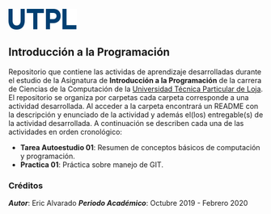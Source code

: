 ![Logo UTPL](https://github.com/eaalvarado8/UTPL-IntroProg-Alvarado/blob/master/logo.png)
## Introducción a la Programación
Repositorio que contiene las actividas de aprendizaje desarrolladas durante el estudio de la Asignatura de **Introducción a la Programación** de la carrera de Ciencias de la Computación de la [Universidad Técnica Particular de Loja](https://www.utpl.edu.ec/).
El repositorio se organiza por carpetas cada carpeta corresponde a una actividad desarrollada. Al acceder a la carpeta encontrará un README con la descripción y enunciado de la actividad y además el(los) entregable(s) de la actividad desarrollada.
A continuación se describen cada una de las actividades en orden cronológico:
* **Tarea Autoestudio 01**: Resumen de conceptos básicos de computación y programación.
* **Practica 01**: Práctica sobre manejo de GIT.
### Créditos
***Autor***: Eric Alvarado
***Periodo Académico***: Octubre 2019 - Febrero 2020
